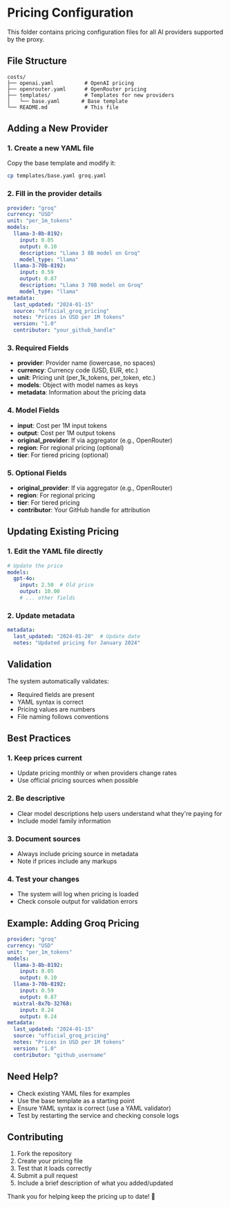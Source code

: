 # Pricing Configuration

This folder contains pricing configuration files for all AI providers supported by the proxy.

## File Structure

```
costs/
├── openai.yaml          # OpenAI pricing
├── openrouter.yaml      # OpenRouter pricing
├── templates/           # Templates for new providers
│   └── base.yaml       # Base template
└── README.md            # This file
```

## Adding a New Provider

### 1. Create a new YAML file

Copy the base template and modify it:

```bash
cp templates/base.yaml groq.yaml
```

### 2. Fill in the provider details

```yaml
provider: "groq"
currency: "USD"
unit: "per_1m_tokens"
models:
  llama-3-8b-8192:
    input: 0.05
    output: 0.10
    description: "Llama 3 8B model on Groq"
    model_type: "llama"
  llama-3-70b-8192:
    input: 0.59
    output: 0.87
    description: "Llama 3 70B model on Groq"
    model_type: "llama"
metadata:
  last_updated: "2024-01-15"
  source: "official_groq_pricing"
  notes: "Prices in USD per 1M tokens"
  version: "1.0"
  contributor: "your_github_handle"
```

### 3. Required Fields

- **provider**: Provider name (lowercase, no spaces)
- **currency**: Currency code (USD, EUR, etc.)
- **unit**: Pricing unit (per_1k_tokens, per_token, etc.)
- **models**: Object with model names as keys
- **metadata**: Information about the pricing data

### 4. Model Fields

- **input**: Cost per 1M input tokens
- **output**: Cost per 1M output tokens  
- **original_provider**: If via aggregator (e.g., OpenRouter)
- **region**: For regional pricing (optional)
- **tier**: For tiered pricing (optional)

### 5. Optional Fields

- **original_provider**: If via aggregator (e.g., OpenRouter)
- **region**: For regional pricing
- **tier**: For tiered pricing
- **contributor**: Your GitHub handle for attribution

## Updating Existing Pricing

### 1. Edit the YAML file directly

```yaml
# Update the price
models:
  gpt-4o:
    input: 2.50  # Old price
    output: 10.00
    # ... other fields
```

### 2. Update metadata

```yaml
metadata:
  last_updated: "2024-01-20"  # Update date
  notes: "Updated pricing for January 2024"
```

## Validation

The system automatically validates:

- Required fields are present
- YAML syntax is correct
- Pricing values are numbers
- File naming follows conventions

## Best Practices

### 1. **Keep prices current**
- Update pricing monthly or when providers change rates
- Use official pricing sources when possible

### 2. **Be descriptive**
- Clear model descriptions help users understand what they're paying for
- Include model family information

### 3. **Document sources**
- Always include pricing source in metadata
- Note if prices include any markups

### 4. **Test your changes**
- The system will log when pricing is loaded
- Check console output for validation errors

## Example: Adding Groq Pricing

```yaml
provider: "groq"
currency: "USD"
unit: "per_1m_tokens"
models:
  llama-3-8b-8192:
    input: 0.05
    output: 0.10
  llama-3-70b-8192:
    input: 0.59
    output: 0.87
  mixtral-8x7b-32768:
    input: 0.24
    output: 0.24
metadata:
  last_updated: "2024-01-15"
  source: "official_groq_pricing"
  notes: "Prices in USD per 1M tokens"
  version: "1.0"
  contributor: "github_username"
```

## Need Help?

- Check existing YAML files for examples
- Use the base template as a starting point
- Ensure YAML syntax is correct (use a YAML validator)
- Test by restarting the service and checking console logs

## Contributing

1. Fork the repository
2. Create your pricing file
3. Test that it loads correctly
4. Submit a pull request
5. Include a brief description of what you added/updated

Thank you for helping keep the pricing up to date! 🚀
